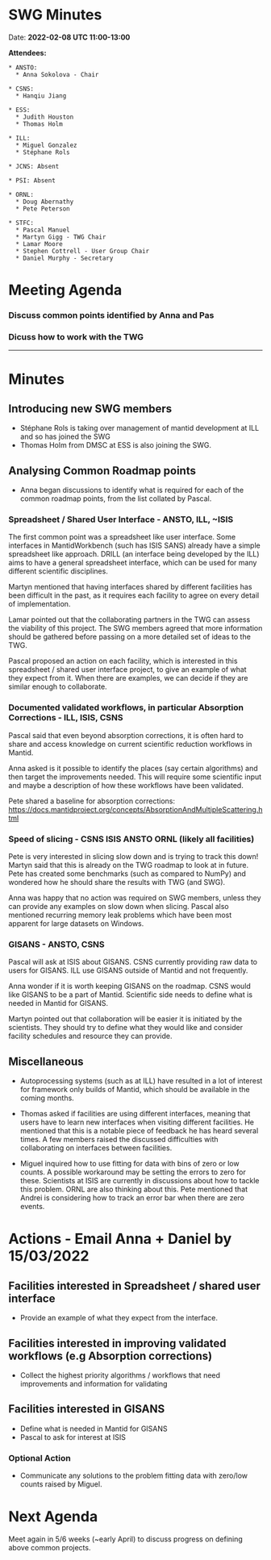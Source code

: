 # SWG Minutes

Date: **2022-02-08 UTC 11:00-13:00**

**Attendees:**
```
* ANSTO:
  * Anna Sokolova - Chair 
  
* CSNS:
  * Hanqiu Jiang
  
* ESS:
  * Judith Houston
  * Thomas Holm

* ILL:
  * Miguel Gonzalez
  * Stéphane Rols

* JCNS: Absent

* PSI: Absent
  
* ORNL:
  * Doug Abernathy
  * Pete Peterson
  
* STFC:
  * Pascal Manuel
  * Martyn Gigg - TWG Chair
  * Lamar Moore
  * Stephen Cottrell - User Group Chair
  * Daniel Murphy - Secretary

```

# Meeting Agenda

### Discuss common points identified by Anna and Pas
### Dicuss how to work with the TWG

------------

# Minutes

## Introducing new SWG members
- Stéphane Rols is taking over management of mantid development at ILL and so has joined the SWG
- Thomas Holm from DMSC at ESS is also joining the SWG.



## Analysing Common Roadmap points
- Anna began discussions to identify what is required for each of the common roadmap points, from the list collated by Pascal. 


### Spreadsheet / Shared User Interface - ANSTO, ILL, ~ISIS

The first common point was a spreadsheet like user interface. Some interfaces in MantidWorkbench (such has ISIS SANS) already have a simple spreadsheet like approach. DRILL (an interface being developed by the ILL) aims to have a general spreadsheet interface, which can be used for many different scientific disciplines.

Martyn mentioned that having interfaces shared by different facilities has been difficult in the past, as it requires each facility to agree on every detail of implementation.

Lamar pointed out that the collaborating partners in the TWG can assess the viability of this project.
The SWG members agreed that more information should be gathered before passing on a more detailed set of ideas to the TWG. 

Pascal proposed an action on each facility, which is interested in this spreadsheet / shared user interface project, to give an example of what they expect from it. When there are examples, we can decide if they are similar enough to collaborate.


### Documented validated workflows, in particular Absorption Corrections - ILL, ISIS, CSNS

Pascal said that even beyond absorption corrections, it is often hard to share and access knowledge on current scientific reduction workflows in Mantid.

Anna asked is it possible to identify the places (say certain algorithms) and then target the improvements needed. This will require some scientific input and maybe a description of how these workflows have been validated.

Pete shared a baseline for absorption corrections: https://docs.mantidproject.org/concepts/AbsorptionAndMultipleScattering.html


### Speed of slicing - CSNS ISIS ANSTO ORNL (likely all facilities)

Pete is very interested in slicing slow down and is trying to track this down! 
Martyn said that this is already on the TWG roadmap to look at in future.
Pete has created some benchmarks (such as compared to NumPy) and wondered how he should share the results with TWG (and SWG).

Anna was happy that no action was required on SWG members, unless they can provide any examples on slow down when slicing.
Pascal also mentioned recurring memory leak problems which have been most apparent for large datasets on Windows.


### GISANS - ANSTO, CSNS

Pascal will ask at ISIS about GISANS. CSNS currently providing raw data to users for GISANS. ILL use GISANS outside of Mantid and not frequently. 

Anna wonder if it is worth keeping GISANS on the roadmap. CSNS would like GISANS to be a part of Mantid. Scientific side needs to define what is needed in Mantid for GISANS.

Martyn pointed out that collaboration will be easier it is initiated by the scientists. They should try to define what they would like and consider facility schedules and resource they can provide.


## Miscellaneous

- Autoprocessing systems (such as at ILL) have resulted in a lot of interest for framework only builds of Mantid, which should be available in the coming months.

- Thomas asked if facilities are using different interfaces, meaning that users have to learn new interfaces when visiting different facilities. He mentioned that this is a notable piece of feedback he has heard several times. A few members raised the discussed difficulties with collaborating on interfaces between facilities.

- Miguel inquired how to use fitting for data with bins of zero or low counts. A possible workaround may be setting the errors to zero for these. Scientists at ISIS are currently in discussions about how to tackle this problem. ORNL are also thinking about this. Pete mentioned that Andrei is considering how to track an error bar when there are zero events.


# Actions - Email Anna + Daniel by 15/03/2022

## Facilities interested in Spreadsheet / shared user interface
- Provide an example of what they expect from the interface.

## Facilities interested in improving validated workflows (e.g Absorption corrections)
- Collect the highest priority algorithms / workflows that need improvements and information for validating

## Facilities interested in GISANS
- Define what is needed in Mantid for GISANS
- Pascal to ask for interest at ISIS

### Optional Action
- Communicate any solutions to the problem fitting data with zero/low counts raised by Miguel.


# Next Agenda

Meet again in 5/6 weeks (~early April) to discuss progress on defining above common projects.
